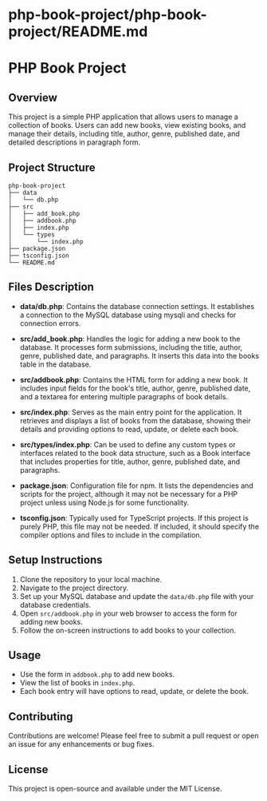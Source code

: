 # php-book-project/php-book-project/README.md

# PHP Book Project

## Overview
This project is a simple PHP application that allows users to manage a collection of books. Users can add new books, view existing books, and manage their details, including title, author, genre, published date, and detailed descriptions in paragraph form.

## Project Structure
```
php-book-project
├── data
│   └── db.php
├── src
│   ├── add_book.php
│   ├── addbook.php
│   ├── index.php
│   └── types
│       └── index.php
├── package.json
├── tsconfig.json
└── README.md
```

## Files Description

- **data/db.php**: Contains the database connection settings. It establishes a connection to the MySQL database using mysqli and checks for connection errors.

- **src/add_book.php**: Handles the logic for adding a new book to the database. It processes form submissions, including the title, author, genre, published date, and paragraphs. It inserts this data into the books table in the database.

- **src/addbook.php**: Contains the HTML form for adding a new book. It includes input fields for the book's title, author, genre, published date, and a textarea for entering multiple paragraphs of book details.

- **src/index.php**: Serves as the main entry point for the application. It retrieves and displays a list of books from the database, showing their details and providing options to read, update, or delete each book.

- **src/types/index.php**: Can be used to define any custom types or interfaces related to the book data structure, such as a Book interface that includes properties for title, author, genre, published date, and paragraphs.

- **package.json**: Configuration file for npm. It lists the dependencies and scripts for the project, although it may not be necessary for a PHP project unless using Node.js for some functionality.

- **tsconfig.json**: Typically used for TypeScript projects. If this project is purely PHP, this file may not be needed. If included, it should specify the compiler options and files to include in the compilation.

## Setup Instructions
1. Clone the repository to your local machine.
2. Navigate to the project directory.
3. Set up your MySQL database and update the `data/db.php` file with your database credentials.
4. Open `src/addbook.php` in your web browser to access the form for adding new books.
5. Follow the on-screen instructions to add books to your collection.

## Usage
- Use the form in `addbook.php` to add new books.
- View the list of books in `index.php`.
- Each book entry will have options to read, update, or delete the book.

## Contributing
Contributions are welcome! Please feel free to submit a pull request or open an issue for any enhancements or bug fixes.

## License
This project is open-source and available under the MIT License.